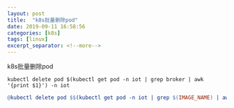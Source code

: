 ```yaml
---
layout: post
title:  "k8s批量删除pod"
date: 2019-09-11 16:58:56
categories: [k8s]
tags: [linux]
excerpt_separator: <!--more-->
---
```


k8s批量删除pod

<!--more-->

```shell
kubectl delete pod $(kubectl get pod -n iot | grep broker | awk '{print $1}') -n iot
```

```makefile
@kubectl delete pod $$(kubectl get pod -n iot | grep $(IMAGE_NAME) | awk '{print $$1}') -n iot
```
